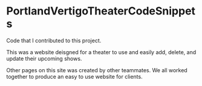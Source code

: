 # PortlandVertigoTheaterCodeSnippets
Code that I contributed to this project.

This was a website deisgned for a theater to use and easily add, delete, and update their upcoming shows.

Other pages on this site was created by other teammates. We all worked together to produce an easy to use website for clients.
